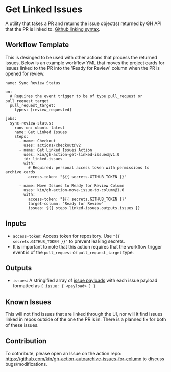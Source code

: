 # Get Linked Issues
A utility that takes a PR and returns the issue object(s) returned by GH API that the PR is linked to.
[Github linking syntax](https://docs.github.com/en/free-pro-team@latest/github/managing-your-work-on-github/linking-a-pull-request-to-an-issue#linking-a-pull-request-to-an-issue-using-a-keyword).

## Workflow Template
This is desinged to be used with other actions that process the returned issues.
Below is an example workflow YML that moves the project cards for issues linked to the PR into the 'Ready for Review' column when the PR is opened for review.

```
name: Sync Review Status

on:
  # Requires the event trigger to be of type pull_request or pull_request_target
  pull_request_target:
    types: [review_requested]

jobs:
  sync-review-status:
    runs-on: ubuntu-latest
    name: Get Linked Issues
    steps:
      - name: Checkout
        uses: actions/checkout@v2
      - name: Get Linked Issues Action
        uses: kin/gh-action-get-linked-issues@v1.0
        id: linked-issues
        with:
          # Required: personal access token with permissions to archive cards
		  access-token: "${{ secrets.GITHUB_TOKEN }}"

	  - name: Move Issues to Ready for Review Column
	    uses: kin/gh-action-move-issue-to-column@1.0
		with:
		  access-token: "${{ secrets.GITHUB_TOKEN }}"
		  target-column: "Ready for Review"
		  issues: ${{ steps.linked-issues.outputs.issues }}

```

## Inputs
- `access-token`: Access token for repository. Use `"{{ secrets.GITHUB_TOKEN }}"` to prevent leaking secrets.
- It is important to note that this action requires that the workflow trigger event is of the `pull_request` or `pull_request_target` type.

## Outputs
- `issues`: A stringified array of [issue payloads](https://docs.github.com/en/free-pro-team@latest/rest/reference/issues#get-an-issue) with each issue payload formatted as `{ issue: { <payload> } }`

## Known Issues
This will not find issues that are linked through the UI, nor will it find issues linked in repos outside of the one the PR is in. There is a planned fix for both of these issues.

## Contribution
To cotnribute, please open an Issue on the action repo: https://github.com/kin/gh-action-autoarchive-issues-for-column to discuss bugs/modifications.
